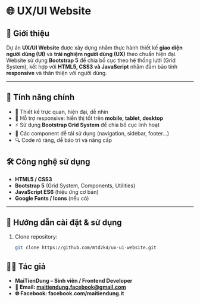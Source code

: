 # 🌐 UX/UI Website

## 📖 Giới thiệu
Dự án **UX/UI Website** được xây dựng nhằm thực hành thiết kế **giao diện người dùng (UI)** và **trải nghiệm người dùng (UX)** theo chuẩn hiện đại.  
Website sử dụng **Bootstrap 5** để chia bố cục theo hệ thống lưới (Grid System), kết hợp với **HTML5, CSS3 và JavaScript** nhằm đảm bảo tính **responsive** và thân thiện với người dùng.

---

## 🚀 Tính năng chính
- 🎨 Thiết kế trực quan, hiện đại, dễ nhìn  
- 📱 Hỗ trợ responsive: hiển thị tốt trên **mobile, tablet, desktop**  
- ⚡ Sử dụng **Bootstrap Grid System** để chia bố cục linh hoạt  
- 🧩 Các component dễ tái sử dụng (navigation, sidebar, footer…)  
- 🔍 Code rõ ràng, dễ bảo trì và nâng cấp

## 🛠️ Công nghệ sử dụng
- **HTML5 / CSS3**  
- **Bootstrap 5** (Grid System, Components, Utilities)  
- **JavaScript ES6** (hiệu ứng cơ bản)  
- **Google Fonts / Icons** (nếu có)  

---

## 📖 Hướng dẫn cài đặt & sử dụng
1. Clone repository:
   ```bash
   git clone https://github.com/mtd2k4/ux-ui-website.git

## 👨‍💻 Tác giả
- **MaiTienDung – Sinh viên / Frontend Developer**
- **📧 Email: maitiendung.facebook@gmail.com**
- **🌐 Facebook: facebook.com/maitiendung.it**
